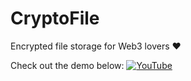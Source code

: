 # CryptoFile

Encrypted file storage for Web3 lovers ❤️

Check out the demo below:
[![YouTube](http://i.ytimg.com/vi/lD-cvJGPJzk/hqdefault.jpg)](https://www.youtube.com/watch?v=lD-cvJGPJzk)
